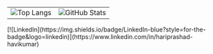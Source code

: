 <!-- ── Language card ── GitHub stats card ── side-by-side ── -->
<table>
  <tr>
    <td>
      <img src="https://github-readme-stats.vercel.app/api/top-langs/?username=Hariprashad-Ravikumar&layout=compact&langs_count=10&hide=cmake,makefile&theme=github_dark" alt="Top Langs"/>
    </td>
    <td>
      <img src="https://github-readme-stats.vercel.app/api?username=Hariprashad-Ravikumar&show_icons=true&hide_rank=true&theme=github_dark" alt="GitHub Stats"/>
    </td>
  </tr>
</table>
[![LinkedIn](https://img.shields.io/badge/LinkedIn-blue?style=for-the-badge&logo=linkedin)](https://www.linkedin.com/in/hariprashad-havikumar)
